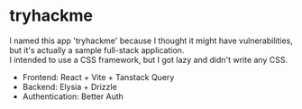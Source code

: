 # tryhackme

I named this app 'tryhackme' because I thought it might have vulnerabilities, but it's actually a sample full-stack application.\
I intended to use a CSS framework, but I got lazy and didn't write any CSS.

- Frontend: React + Vite + Tanstack Query
- Backend: Elysia + Drizzle
- Authentication: Better Auth
